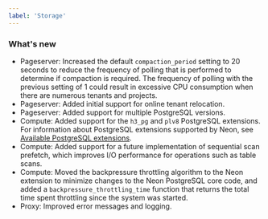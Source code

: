 ```yaml
---
label: 'Storage'
---
```


### What's new

- Pageserver: Increased the default `compaction_period` setting to 20 seconds to reduce the frequency of polling that is performed to determine if compaction is required. The frequency of polling with the previous setting of 1 could result in excessive CPU consumption when there are numerous tenants and projects.
- Pageserver: Added initial support for online tenant relocation.
- Pageserver: Added support for multiple PostgreSQL versions.
- Compute: Added support for the `h3_pg` and `plv8` PostgreSQL extensions. For information about PostgreSQL extensions supported by Neon, see [Available PostgreSQL extensions](https://neon.tech/docs/reference/compatibility/#available-postgresql-extensions).
- Compute: Added support for a future implementation of sequential scan prefetch, which improves I/O performance for operations such as table scans.
- Compute: Moved the backpressure throttling algorithm to the Neon extension to minimize changes to the Neon PostgreSQL core code, and added a `backpressure_throttling_time` function that returns the total time spent throttling since the system was started.
- Proxy: Improved error messages and logging.
